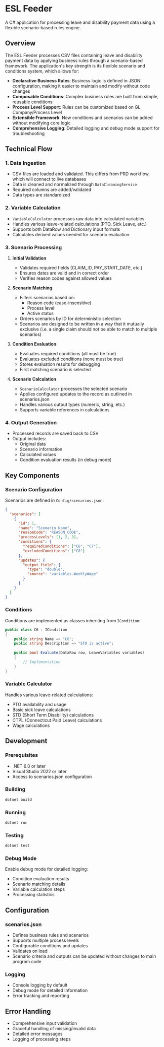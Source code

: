 # ESL Feeder

A C# application for processing leave and disability payment data using a flexible scenario-based rules engine.

## Overview

The ESL Feeder processes CSV files containing leave and disability payment data by applying business rules through a scenario-based framework. The application's key strength is its flexible scenario and conditions system, which allows for:

- **Declarative Business Rules**: Business logic is defined in JSON configuration, making it easier to maintain and modify without code changes
- **Composable Conditions**: Complex business rules are built from simple, reusable conditions
- **Process Level Support**: Rules can be customized based on GL Company/Process Level
- **Extensible Framework**: New conditions and scenarios can be added without modifying core logic
- **Comprehensive Logging**: Detailed logging and debug mode support for troubleshooting

## Technical Flow

### 1. Data Ingestion
- CSV files are loaded and validated. This differs from PRD workflow, which will connect to live databases
- Data is cleaned and normalized through `DataCleaningService`
- Required columns are added/validated
- Data types are standardized

### 2. Variable Calculation
- `VariableCalculator` processes raw data into calculated variables
- Handles various leave-related calculations (PTO, Sick Leave, etc.)
- Supports both DataRow and Dictionary input formats
- Calculates derived values needed for scenario evaluation

### 3. Scenario Processing
1. **Initial Validation**
   - Validates required fields (CLAIM_ID, PAY_START_DATE, etc.)
   - Ensures dates are valid and in correct order
   - Verifies reason codes against allowed values

2. **Scenario Matching**
   - Filters scenarios based on:
     - Reason code (case-insensitive)
     - Process level
     - Active status
   - Orders scenarios by ID for deterministic selection
   - Scenarios are designed to be written in a way that it mutually exclusive (i.e. a single claim should not be able to match to multiple scenarios)

3. **Condition Evaluation**
   - Evaluates required conditions (all must be true)
   - Evaluates excluded conditions (none must be true)
   - Stores evaluation results for debugging
   - First matching scenario is selected

4. **Scenario Calculation**
   - `ScenarioCalculator` processes the selected scenario
   - Applies configured updates to the record as outlined in scenarios.json
   - Handles various output types (numeric, string, etc.)
   - Supports variable references in calculations

### 4. Output Generation
- Processed records are saved back to CSV
- Output includes:
  - Original data
  - Scenario information
  - Calculated values
  - Condition evaluation results (in debug mode)

## Key Components

### Scenario Configuration
Scenarios are defined in `Config/scenarios.json`:
```json
{
  "scenarios": [
    {
      "id": 1,
      "name": "Scenario Name",
      "reasonCode": "REASON_CODE",
      "processLevels": [1, 2, 3],
      "conditions": {
        "requiredConditions": ["C6", "C7"],
        "excludedConditions": ["C8"]
      },
      "updates": {
        "output_field": {
          "type": "double",
          "source": "variables.WeeklyWage"
        }
      }
    }
  ]
}
```

### Conditions
Conditions are implemented as classes inheriting from `ICondition`:
```csharp
public class C6 : ICondition
{
    public string Name => "C6";
    public string Description => "STD is active";
    
    public bool Evaluate(DataRow row, LeaveVariables variables)
    {
        // Implementation
    }
}
```

### Variable Calculator
Handles various leave-related calculations:
- PTO availability and usage
- Basic sick leave calculations
- STD (Short Term Disability) calculations
- CTPL (Connecticut Paid Leave) calculations
- Wage calculations

## Development

### Prerequisites
- .NET 6.0 or later
- Visual Studio 2022 or later
- Access to scenarios.json configuration

### Building
```bash
dotnet build
```

### Running
```bash
dotnet run
```

### Testing
```bash
dotnet test
```

### Debug Mode
Enable debug mode for detailed logging:
- Condition evaluation results
- Scenario matching details
- Variable calculation steps
- Processing statistics

## Configuration

### scenarios.json
- Defines business rules and scenarios
- Supports multiple process levels
- Configurable conditions and updates
- Validates on load
- Scenario criteria and outputs can be updated without changes to main program code

### Logging
- Console logging by default
- Debug mode for detailed information
- Error tracking and reporting

## Error Handling
- Comprehensive input validation
- Graceful handling of missing/invalid data
- Detailed error messages
- Logging of processing steps